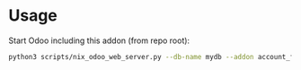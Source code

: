 # Usage

Start Odoo including this addon (from repo root):

```bash
python3 scripts/nix_odoo_web_server.py --db-name mydb --addon account_fiscal_year
```
